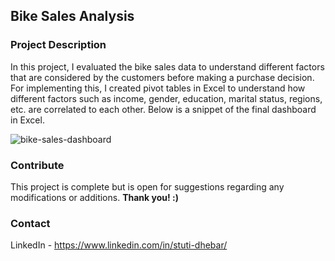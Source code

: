 ## Bike Sales Analysis 

### Project Description 
In this project, I evaluated the bike sales data to understand different factors that are considered by the customers before making a purchase decision. For implementing this, I created pivot tables in Excel to understand how different factors such as income, gender, education, marital status, regions, etc. are correlated to each other. Below is a snippet of the final dashboard in Excel. 

![bike-sales-dashboard](https://user-images.githubusercontent.com/42469054/186733855-5b1b9c10-3ac3-4e43-a12b-abf999c1017f.jpg)

### Contribute 

This project is complete but is open for suggestions regarding any modifications or additions. **Thank you! :)**  

### Contact 

LinkedIn - https://www.linkedin.com/in/stuti-dhebar/
